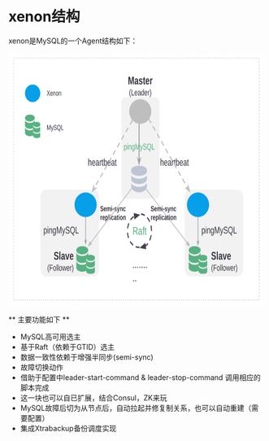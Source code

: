 # xenon结构

xenon是MySQL的一个Agent结构如下：

<img src="/image/xenon.png" width="500" height="500" align="center">

** 主要功能如下 **

* MySQL高可用选主
* 基于Raft（依赖于GTID）选主
* 数据一致性依赖于增强半同步(semi-sync)
* 故障切换动作
* 借助于配置中leader-start-command  & leader-stop-command  调用相应的脚本完成
* 这一块也可以自已扩展，结合Consul，ZK来玩
* MySQL故障后切为从节点后，自动拉起并修复制关系，也可以自动重建（需要配置）
* 集成Xtrabackup备份调度实现
